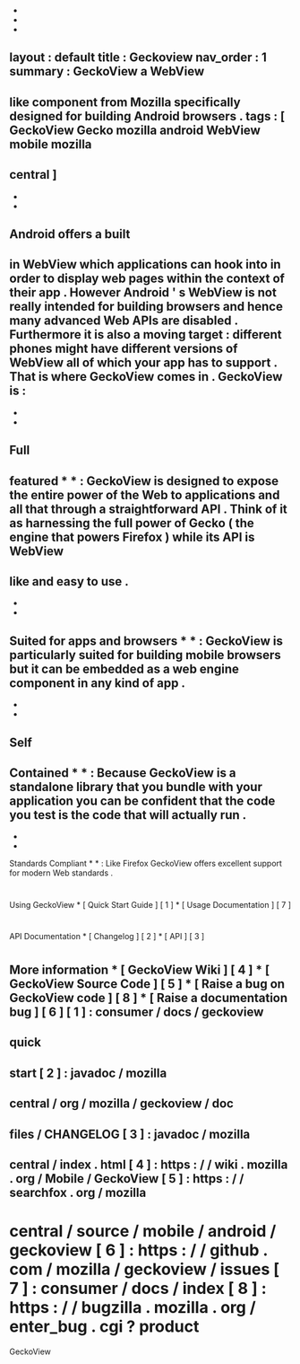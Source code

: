 -
-
-
layout
:
default
title
:
Geckoview
nav_order
:
1
summary
:
GeckoView
a
WebView
-
like
component
from
Mozilla
specifically
designed
for
building
Android
browsers
.
tags
:
[
GeckoView
Gecko
mozilla
android
WebView
mobile
mozilla
-
central
]
-
-
-
Android
offers
a
built
-
in
WebView
which
applications
can
hook
into
in
order
to
display
web
pages
within
the
context
of
their
app
.
However
Android
'
s
WebView
is
not
really
intended
for
building
browsers
and
hence
many
advanced
Web
APIs
are
disabled
.
Furthermore
it
is
also
a
moving
target
:
different
phones
might
have
different
versions
of
WebView
all
of
which
your
app
has
to
support
.
That
is
where
GeckoView
comes
in
.
GeckoView
is
:
-
*
*
Full
-
featured
*
*
:
GeckoView
is
designed
to
expose
the
entire
power
of
the
Web
to
applications
and
all
that
through
a
straightforward
API
.
Think
of
it
as
harnessing
the
full
power
of
Gecko
(
the
engine
that
powers
Firefox
)
while
its
API
is
WebView
-
like
and
easy
to
use
.
-
*
*
Suited
for
apps
and
browsers
*
*
:
GeckoView
is
particularly
suited
for
building
mobile
browsers
but
it
can
be
embedded
as
a
web
engine
component
in
any
kind
of
app
.
-
*
*
Self
-
Contained
*
*
:
Because
GeckoView
is
a
standalone
library
that
you
bundle
with
your
application
you
can
be
confident
that
the
code
you
test
is
the
code
that
will
actually
run
.
-
*
*
Standards
Compliant
*
*
:
Like
Firefox
GeckoView
offers
excellent
support
for
modern
Web
standards
.
#
#
Using
GeckoView
*
[
Quick
Start
Guide
]
[
1
]
*
[
Usage
Documentation
]
[
7
]
#
#
API
Documentation
*
[
Changelog
]
[
2
]
*
[
API
]
[
3
]
#
#
More
information
*
[
GeckoView
Wiki
]
[
4
]
*
[
GeckoView
Source
Code
]
[
5
]
*
[
Raise
a
bug
on
GeckoView
code
]
[
8
]
*
[
Raise
a
documentation
bug
]
[
6
]
[
1
]
:
consumer
/
docs
/
geckoview
-
quick
-
start
[
2
]
:
javadoc
/
mozilla
-
central
/
org
/
mozilla
/
geckoview
/
doc
-
files
/
CHANGELOG
[
3
]
:
javadoc
/
mozilla
-
central
/
index
.
html
[
4
]
:
https
:
/
/
wiki
.
mozilla
.
org
/
Mobile
/
GeckoView
[
5
]
:
https
:
/
/
searchfox
.
org
/
mozilla
-
central
/
source
/
mobile
/
android
/
geckoview
[
6
]
:
https
:
/
/
github
.
com
/
mozilla
/
geckoview
/
issues
[
7
]
:
consumer
/
docs
/
index
[
8
]
:
https
:
/
/
bugzilla
.
mozilla
.
org
/
enter_bug
.
cgi
?
product
=
GeckoView
